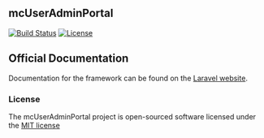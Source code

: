 ## mcUserAdminPortal

[![Build Status](https://api.travis-ci.org/rhwilr/mcUserAdminPortal.svg)](https://api.travis-ci.org/rhwilr/mcUserAdminPortal)
[![License](https://poser.pugx.org/laravel/framework/license.svg)](https://packagist.org/packages/laravel/framework)

## Official Documentation

Documentation for the framework can be found on the [Laravel website](http://laravel.com/docs).

### License

The mcUserAdminPortal project is open-sourced software licensed under the [MIT license](http://opensource.org/licenses/MIT)

